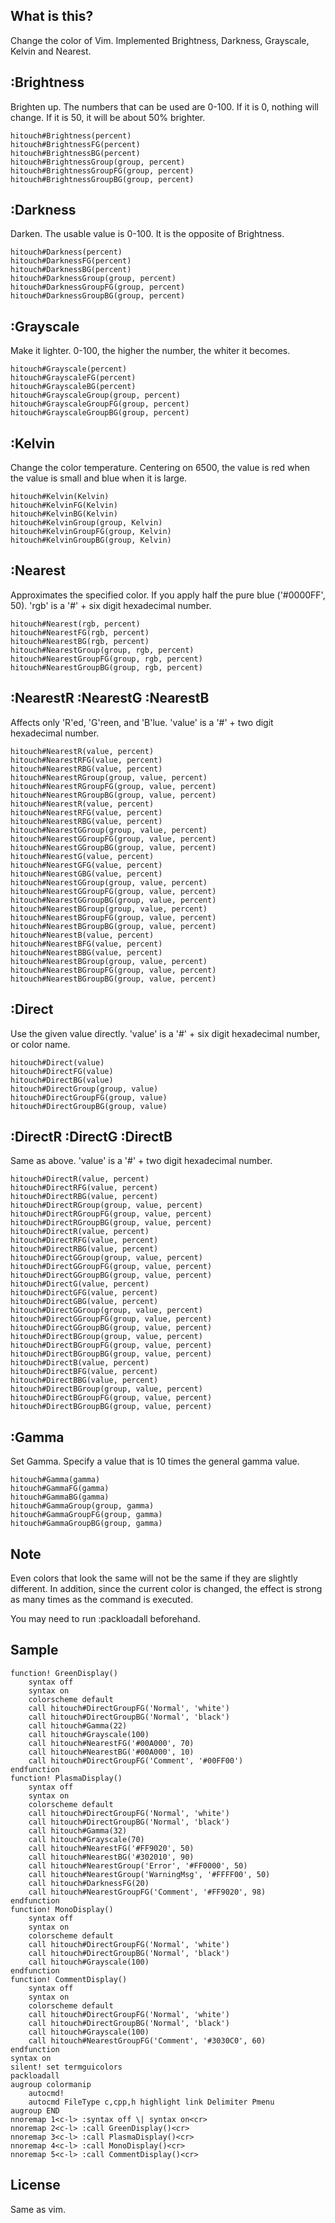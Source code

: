 ## What is this? ##
Change the color of Vim. Implemented Brightness, Darkness, Grayscale, Kelvin and Nearest.

## :Brightness ##
Brighten up. The numbers that can be used are 0-100. If it is 0, nothing will change. If it is 50, it will be about 50% brighter.
```
hitouch#Brightness(percent)
hitouch#BrightnessFG(percent)
hitouch#BrightnessBG(percent)
hitouch#BrightnessGroup(group, percent)
hitouch#BrightnessGroupFG(group, percent)
hitouch#BrightnessGroupBG(group, percent)
```

## :Darkness ##
Darken. The usable value is 0-100. It is the opposite of Brightness.
```
hitouch#Darkness(percent)
hitouch#DarknessFG(percent)
hitouch#DarknessBG(percent)
hitouch#DarknessGroup(group, percent)
hitouch#DarknessGroupFG(group, percent)
hitouch#DarknessGroupBG(group, percent)
```

## :Grayscale ##
Make it lighter. 0-100, the higher the number, the whiter it becomes.
```
hitouch#Grayscale(percent)
hitouch#GrayscaleFG(percent)
hitouch#GrayscaleBG(percent)
hitouch#GrayscaleGroup(group, percent)
hitouch#GrayscaleGroupFG(group, percent)
hitouch#GrayscaleGroupBG(group, percent)
```

## :Kelvin ##
Change the color temperature. Centering on 6500, the value is red when the value is small and blue when it is large.
```
hitouch#Kelvin(Kelvin)
hitouch#KelvinFG(Kelvin)
hitouch#KelvinBG(Kelvin)
hitouch#KelvinGroup(group, Kelvin)
hitouch#KelvinGroupFG(group, Kelvin)
hitouch#KelvinGroupBG(group, Kelvin)
```

## :Nearest ##
Approximates the specified color. If you apply half the pure blue ('#0000FF', 50). 'rgb' is a '#' + six digit hexadecimal number.
```
hitouch#Nearest(rgb, percent)
hitouch#NearestFG(rgb, percent)
hitouch#NearestBG(rgb, percent)
hitouch#NearestGroup(group, rgb, percent)
hitouch#NearestGroupFG(group, rgb, percent)
hitouch#NearestGroupBG(group, rgb, percent)
```

## :NearestR :NearestG :NearestB ##
Affects only 'R'ed, 'G'reen, and 'B'lue. 'value' is a '#' + two digit hexadecimal number.
```
hitouch#NearestR(value, percent)
hitouch#NearestRFG(value, percent)
hitouch#NearestRBG(value, percent)
hitouch#NearestRGroup(group, value, percent)
hitouch#NearestRGroupFG(group, value, percent)
hitouch#NearestRGroupBG(group, value, percent)
hitouch#NearestR(value, percent)
hitouch#NearestRFG(value, percent)
hitouch#NearestRBG(value, percent)
hitouch#NearestGGroup(group, value, percent)
hitouch#NearestGGroupFG(group, value, percent)
hitouch#NearestGGroupBG(group, value, percent)
hitouch#NearestG(value, percent)
hitouch#NearestGFG(value, percent)
hitouch#NearestGBG(value, percent)
hitouch#NearestGGroup(group, value, percent)
hitouch#NearestGGroupFG(group, value, percent)
hitouch#NearestGGroupBG(group, value, percent)
hitouch#NearestBGroup(group, value, percent)
hitouch#NearestBGroupFG(group, value, percent)
hitouch#NearestBGroupBG(group, value, percent)
hitouch#NearestB(value, percent)
hitouch#NearestBFG(value, percent)
hitouch#NearestBBG(value, percent)
hitouch#NearestBGroup(group, value, percent)
hitouch#NearestBGroupFG(group, value, percent)
hitouch#NearestBGroupBG(group, value, percent)
```

## :Direct ##
Use the given value directly. 'value' is a '#' + six digit hexadecimal number, or color name.
```
hitouch#Direct(value)
hitouch#DirectFG(value)
hitouch#DirectBG(value)
hitouch#DirectGroup(group, value)
hitouch#DirectGroupFG(group, value)
hitouch#DirectGroupBG(group, value)
```

## :DirectR :DirectG :DirectB ##
Same as above. 'value' is a '#' + two digit hexadecimal number.
```
hitouch#DirectR(value, percent)
hitouch#DirectRFG(value, percent)
hitouch#DirectRBG(value, percent)
hitouch#DirectRGroup(group, value, percent)
hitouch#DirectRGroupFG(group, value, percent)
hitouch#DirectRGroupBG(group, value, percent)
hitouch#DirectR(value, percent)
hitouch#DirectRFG(value, percent)
hitouch#DirectRBG(value, percent)
hitouch#DirectGGroup(group, value, percent)
hitouch#DirectGGroupFG(group, value, percent)
hitouch#DirectGGroupBG(group, value, percent)
hitouch#DirectG(value, percent)
hitouch#DirectGFG(value, percent)
hitouch#DirectGBG(value, percent)
hitouch#DirectGGroup(group, value, percent)
hitouch#DirectGGroupFG(group, value, percent)
hitouch#DirectGGroupBG(group, value, percent)
hitouch#DirectBGroup(group, value, percent)
hitouch#DirectBGroupFG(group, value, percent)
hitouch#DirectBGroupBG(group, value, percent)
hitouch#DirectB(value, percent)
hitouch#DirectBFG(value, percent)
hitouch#DirectBBG(value, percent)
hitouch#DirectBGroup(group, value, percent)
hitouch#DirectBGroupFG(group, value, percent)
hitouch#DirectBGroupBG(group, value, percent)
```

## :Gamma ##
Set Gamma. Specify a value that is 10 times the general gamma value.
```
hitouch#Gamma(gamma)
hitouch#GammaFG(gamma)
hitouch#GammaBG(gamma)
hitouch#GammaGroup(group, gamma)
hitouch#GammaGroupFG(group, gamma)
hitouch#GammaGroupBG(group, gamma)
```

## Note ##
Even colors that look the same will not be the same if they are slightly different. In addition, since the current color is changed, the effect is strong as many times as the command is executed.

You may need to run :packloadall beforehand.

## Sample ##
```
function! GreenDisplay()
    syntax off
    syntax on
    colorscheme default
    call hitouch#DirectGroupFG('Normal', 'white')
    call hitouch#DirectGroupBG('Normal', 'black')
    call hitouch#Gamma(22)
    call hitouch#Grayscale(100)
    call hitouch#NearestFG('#00A000', 70)
    call hitouch#NearestBG('#00A000', 10)
    call hitouch#DirectGroupFG('Comment', '#00FF00')
endfunction
function! PlasmaDisplay()
    syntax off
    syntax on
    colorscheme default
    call hitouch#DirectGroupFG('Normal', 'white')
    call hitouch#DirectGroupBG('Normal', 'black')
    call hitouch#Gamma(32)
    call hitouch#Grayscale(70)
    call hitouch#NearestFG('#FF9020', 50)
    call hitouch#NearestBG('#302010', 90)
    call hitouch#NearestGroup('Error', '#FF0000', 50)
    call hitouch#NearestGroup('WarningMsg', '#FFFF00', 50)
    call hitouch#DarknessFG(20)
    call hitouch#NearestGroupFG('Comment', '#FF9020', 98)
endfunction
function! MonoDisplay()
    syntax off
    syntax on
    colorscheme default
    call hitouch#DirectGroupFG('Normal', 'white')
    call hitouch#DirectGroupBG('Normal', 'black')
    call hitouch#Grayscale(100)
endfunction
function! CommentDisplay()
    syntax off
    syntax on
    colorscheme default
    call hitouch#DirectGroupFG('Normal', 'white')
    call hitouch#DirectGroupBG('Normal', 'black')
    call hitouch#Grayscale(100)
    call hitouch#NearestGroupFG('Comment', '#3030C0', 60)
endfunction
syntax on
silent! set termguicolors
packloadall
augroup colormanip
    autocmd!
    autocmd FileType c,cpp,h highlight link Delimiter Pmenu
augroup END
nnoremap 1<c-l> :syntax off \| syntax on<cr>
nnoremap 2<c-l> :call GreenDisplay()<cr>
nnoremap 3<c-l> :call PlasmaDisplay()<cr>
nnoremap 4<c-l> :call MonoDisplay()<cr>
nnoremap 5<c-l> :call CommentDisplay()<cr>
```

## License ##
Same as vim.
